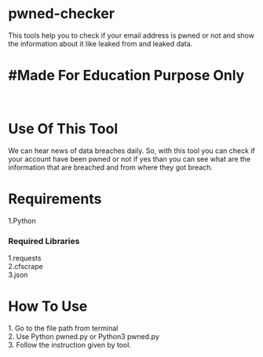 # pwned-checker
This tools help you to check if your email address is pwned or not and show the information about it like leaked from and leaked data.

<h1>#Made For Education Purpose Only</h1>
<br>
<h1>Use Of This Tool</h1>
We can hear news of data breaches daily. So, with this tool you can check if your account have been pwned or not if yes than you can see what are the information that are breached and from where they got breach.
<br>
<h1> Requirements</h1>
1.Python
<h3> Required Libraries</h3>
1.requests
<br>
2.cfscrape
<br>
3.json
<br>
<h1>How To Use</h1>
1. Go to the file path from terminal
<br>
2. Use Python pwned.py or Python3 pwned.py
<br>
3. Follow the instruction given by tool.
<br>
